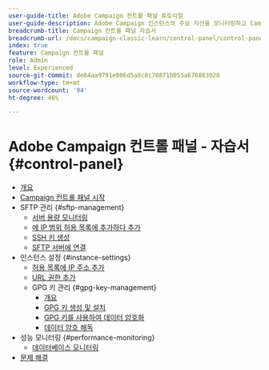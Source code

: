 ```yaml
---
user-guide-title: Adobe Campaign 컨트롤 패널 튜토리얼
user-guide-description: Adobe Campaign 인스턴스의 주요 자산을 모니터링하고 Campaign 컨트롤 패널에서 관리 작업을 수행하는 방법에 대해 알아봅니다.
breadcrumb-title: Campaign 컨트롤 패널 자습서
breadcrumb-url: /docs/campaign-classic-learn/control-panel/control-panel-overview.html
index: true
feature: Campaign 컨트롤 패널
role: Admin
level: Experienced
source-git-commit: de84aa9791e006d5a8c8c70871b055a676883020
workflow-type: tm+mt
source-wordcount: '94'
ht-degree: 46%

---
```



# Adobe Campaign 컨트롤 패널 - 자습서 {#control-panel}

+ [개요](/help/control-panel-tutorials/control-panel-overview.md)
+ [Campaign 컨트롤 패널 시작](/help/control-panel-tutorials/get-started.md)
+ SFTP 관리 {#sftp-management}
   + [서버 용량 모니터링](/help/control-panel-tutorials/sftp-management/monitor-server-capacity.md)
   + [에 IP 범위 허용 목록에 추가하다 추가](/help/control-panel-tutorials/sftp-management/add-ip-range-to-allowlist.md)
   + [SSH 키 생성](/help/control-panel-tutorials/sftp-management/generate-ssh-key.md)
   + [SFTP 서버에 연결](/help/control-panel-tutorials/sftp-management/connect-to-sftp-server.md)
+ 인스턴스 설정 {#instance-settings}
   + [허용 목록에 IP 주소 추가](/help/control-panel-tutorials/instance-settings/ip-allow-listing.md)
   + [URL 권한 추가](/help/control-panel-tutorials/instance-settings/add-url-permissions.md)
   + GPG 키 관리 {#gpg-key-management}
      + [개요](/help/control-panel-tutorials/instance-settings/gpg-key-management/gpg-key-management-overview.md)
      + [GPG 키 생성 및 설치](/help/control-panel-tutorials/instance-settings/gpg-key-management/generate-and-install-gpg-keys.md)
      + [GPG 키를 사용하여 데이터 암호화](/help/control-panel-tutorials/instance-settings/gpg-key-management/use-a-gpg-key-to-encrypt-data.md)
      + [데이터 암호 해독](/help/control-panel-tutorials/instance-settings/gpg-key-management/decrypt-data.md)
+ 성능 모니터링 {#performance-monitoring}
   + [데이터베이스 모니터링](/help/control-panel-tutorials/performance-monitoring/monitor-databases.md)
+ [문제 해결](/help/control-panel-tutorials/troubleshooting.md)